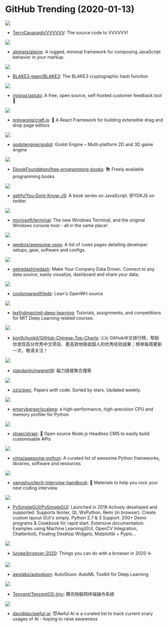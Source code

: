 # GitHub Trending (2020-01-13)

![](https://img.shields.io/badge/ActionScript-New%203-green?style=flat-square&logo=appveyor)
- [TerryCavanagh/VVVVVV](https://github.com/TerryCavanagh/VVVVVV): The source code to VVVVVV!

![](https://img.shields.io/badge/JavaScript-New%20286-green?style=flat-square&logo=appveyor)
- [alpinejs/alpine](https://github.com/alpinejs/alpine): A rugged, minimal framework for composing JavaScript behavior in your markup.

![](https://img.shields.io/badge/Rust-New%20498-green?style=flat-square&logo=appveyor)
- [BLAKE3-team/BLAKE3](https://github.com/BLAKE3-team/BLAKE3): The BLAKE3 cryptographic hash function

![](https://img.shields.io/badge/Ruby-New%20187-green?style=flat-square&logo=appveyor)
- [riggraz/astuto](https://github.com/riggraz/astuto): A free, open source, self-hosted customer feedback tool 🦊

![](https://img.shields.io/badge/TypeScript-New%20537-green?style=flat-square&logo=appveyor)
- [prevwong/craft.js](https://github.com/prevwong/craft.js): 🚀 A React Framework for building extensible drag and drop page editors

![](https://img.shields.io/badge/C%2B%2B-New%2060-green?style=flat-square&logo=appveyor)
- [godotengine/godot](https://github.com/godotengine/godot): Godot Engine – Multi-platform 2D and 3D game engine

![](https://img.shields.io/badge/none-New%20305-green?style=flat-square&logo=appveyor)
- [EbookFoundation/free-programming-books](https://github.com/EbookFoundation/free-programming-books): 📚 Freely available programming books

![](https://img.shields.io/badge/none-New%20170-green?style=flat-square&logo=appveyor)
- [getify/You-Dont-Know-JS](https://github.com/getify/You-Dont-Know-JS): A book series on JavaScript. @YDKJS on twitter.

![](https://img.shields.io/badge/C%2B%2B-New%20159-green?style=flat-square&logo=appveyor)
- [microsoft/terminal](https://github.com/microsoft/terminal): The new Windows Terminal, and the original Windows console host - all in the same place!

![](https://img.shields.io/badge/JavaScript-New%20343-green?style=flat-square&logo=appveyor)
- [wesbos/awesome-uses](https://github.com/wesbos/awesome-uses): A list of /uses pages detailing developer setups, gear, software and configs.

![](https://img.shields.io/badge/JavaScript-New%20301-green?style=flat-square&logo=appveyor)
- [getredash/redash](https://github.com/getredash/redash): Make Your Company Data Driven. Connect to any data source, easily visualize, dashboard and share your data.

![](https://img.shields.io/badge/C-New%2060-green?style=flat-square&logo=appveyor)
- [coolsnowwolf/lede](https://github.com/coolsnowwolf/lede): Lean's OpenWrt source

![](https://img.shields.io/badge/Jupyter%20Notebook-New%2037-green?style=flat-square&logo=appveyor)
- [lexfridman/mit-deep-learning](https://github.com/lexfridman/mit-deep-learning): Tutorials, assignments, and competitions for MIT Deep Learning related courses.

![](https://img.shields.io/badge/Python-New%20229-green?style=flat-square&logo=appveyor)
- [kon9chunkit/GitHub-Chinese-Top-Charts](https://github.com/kon9chunkit/GitHub-Chinese-Top-Charts): 🇨🇳 GitHub中文排行榜，帮助你发现高分优秀中文项目、更高效地吸收国人的优秀经验成果；榜单每周更新一次，敬请关注！

![](https://img.shields.io/badge/JavaScript-New%2093-green?style=flat-square&logo=appveyor)
- [xiandanin/magnetW](https://github.com/xiandanin/magnetW): 磁力链接聚合搜索

![](https://img.shields.io/badge/none-New%2097-green?style=flat-square&logo=appveyor)
- [zziz/pwc](https://github.com/zziz/pwc): Papers with code. Sorted by stars. Updated weekly.

![](https://img.shields.io/badge/Python-New%20470-green?style=flat-square&logo=appveyor)
- [emeryberger/scalene](https://github.com/emeryberger/scalene): a high-performance, high-precision CPU and memory profiler for Python

![](https://img.shields.io/badge/JavaScript-New%20141-green?style=flat-square&logo=appveyor)
- [strapi/strapi](https://github.com/strapi/strapi): 🚀 Open source Node.js Headless CMS to easily build customisable APIs

![](https://img.shields.io/badge/Python-New%20133-green?style=flat-square&logo=appveyor)
- [vinta/awesome-python](https://github.com/vinta/awesome-python): A curated list of awesome Python frameworks, libraries, software and resources

![](https://img.shields.io/badge/JavaScript-New%20207-green?style=flat-square&logo=appveyor)
- [yangshun/tech-interview-handbook](https://github.com/yangshun/tech-interview-handbook): 💯 Materials to help you rock your next coding interview

![](https://img.shields.io/badge/Python-New%2080-green?style=flat-square&logo=appveyor)
- [PySimpleGUI/PySimpleGUI](https://github.com/PySimpleGUI/PySimpleGUI): Launched in 2018 Actively developed and supported. Supports tkinter, Qt, WxPython, Remi (in browser). Create custom layout GUI's simply. Python 2.7 & 3 Support. 200+ Demo programs & Cookbook for rapid start. Extensive documentation. Examples using Machine Learning(GUI, OpenCV Integration, Chatterbot), Floating Desktop Widgets, Matplotlib + Pyplo…

![](https://img.shields.io/badge/none-New%20367-green?style=flat-square&logo=appveyor)
- [luruke/browser-2020](https://github.com/luruke/browser-2020): Things you can do with a browser in 2020 ☕️

![](https://img.shields.io/badge/Python-New%20204-green?style=flat-square&logo=appveyor)
- [awslabs/autogluon](https://github.com/awslabs/autogluon): AutoGluon: AutoML Toolkit for Deep Learning

![](https://img.shields.io/badge/C-New%2071-green?style=flat-square&logo=appveyor)
- [Tencent/TencentOS-tiny](https://github.com/Tencent/TencentOS-tiny): 腾讯物联网终端操作系统

![](https://img.shields.io/badge/none-New%2065-green?style=flat-square&logo=appveyor)
- [daviddao/awful-ai](https://github.com/daviddao/awful-ai): 😈Awful AI is a curated list to track current scary usages of AI - hoping to raise awareness


